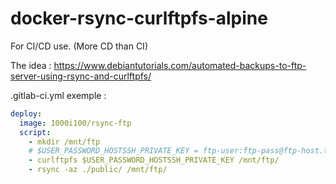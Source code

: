 # docker-rsync-curlftpfs-alpine

For CI/CD use. (More CD than CI)

The idea : https://www.debiantutorials.com/automated-backups-to-ftp-server-using-rsync-and-curlftpfs/

.gitlab-ci.yml exemple :

```yaml
deploy:
  image: 1000i100/rsync-ftp
  script:
    - mkdir /mnt/ftp
    # $USER_PASSWORD_HOSTSSH_PRIVATE_KEY = ftp-user:ftp-pass@ftp-host.tld
    - curlftpfs $USER_PASSWORD_HOSTSSH_PRIVATE_KEY /mnt/ftp/
    - rsync -az ./public/ /mnt/ftp/
```
